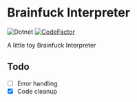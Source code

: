 # Brainfuck Interpreter
![Dotnet](https://github.com/Cxmu03/Brainfuck-Interpreter/actions/workflows/dotnet.yml/badge.svg)
[![CodeFactor](https://www.codefactor.io/repository/github/cxmu03/brainfuck-interpreter/badge)](https://www.codefactor.io/repository/github/cxmu03/brainfuck-interpreter)

A little toy Brainfuck Interpreter

## Todo
 - [ ] Error handling  
 - [X] Code cleanup 
